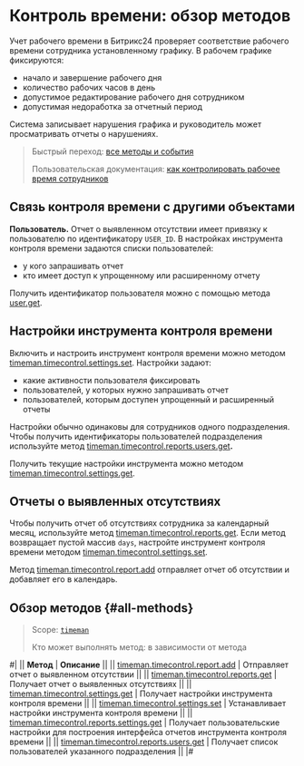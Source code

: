 # Контроль времени: обзор методов

Учет рабочего времени в Битрикс24 проверяет соответствие рабочего времени сотрудника установленному графику. В рабочем графике фиксируются:

-  начало и завершение рабочего дня
-  количество рабочих часов в день
-  допустимое редактирование рабочего дня сотрудником
-  допустимая недоработка за отчетный период

Система записывает нарушения графика и руководитель может просматривать отчеты о нарушениях.

> Быстрый переход: [все методы и события](#all-methods) 
> 
> Пользовательская документация: [как контролировать рабочее время сотрудников](https://helpdesk.bitrix24.ru/open/17921146/)

## Связь контроля времени с другими объектами

**Пользователь.** Отчет о выявленном отсутствии имеет привязку к пользователю по идентификатору `USER_ID`. В настройках инструмента контроля времени задаются списки пользователей:

-  у кого запрашивать отчет
-  кто имеет доступ к упрощенному или расширенному отчету

Получить идентификатор пользователя можно с помощью метода [user.get](../../user/user-get.md).

## Настройки инструмента контроля времени

Включить и настроить инструмент контроля времени можно методом [timeman.timecontrol.settings.set](./timeman-timecontrol-settings-set.md). Настройки задают:

-  какие активности пользователя фиксировать
-  пользователей, у которых нужно запрашивать отчет
-  пользователей, которым доступен упрощенный и расширенный отчеты

Настройки обычно одинаковы для сотрудников одного подразделения. Чтобы получить идентификаторы пользователей подразделения используйте метод [timeman.timecontrol.reports.users.get](./timeman-timecontrol-reports-users-get.md)**.**

Получить текущие настройки инструмента можно методом [timeman.timecontrol.settings.get](./timeman-timecontrol-settings-get.md).

## Отчеты о выявленных отсутствиях

Чтобы получить отчет об отсутствиях сотрудника за календарный месяц, используйте метод [timeman.timecontrol.reports.get](./timeman-timecontrol-reports-get.md). Если метод возвращает пустой массив `days`, настройте инструмент контроля времени методом [timeman.timecontrol.settings.set](./timeman-timecontrol-settings-set.md).

Метод [timeman.timecontrol.report.add](./timeman-timecontrol-report-add.md) отправляет отчет об отсутствии и добавляет его в календарь.

## Обзор методов {#all-methods}

> Scope: [`timeman`](../../scopes/permissions.md)
>
> Кто может выполнять метод: в зависимости от метода

#|
|| **Метод** | **Описание** ||
|| [timeman.timecontrol.report.add](./timeman-timecontrol-report-add.md) | Отправляет отчет о выявленном отсутствии ||
|| [timeman.timecontrol.reports.get](./timeman-timecontrol-reports-get.md) | Получает отчет о выявленных отсутствиях ||
|| [timeman.timecontrol.settings.get](./timeman-timecontrol-settings-get.md) | Получает настройки инструмента контроля времени ||
|| [timeman.timecontrol.settings.set](./timeman-timecontrol-settings-set.md) | Устанавливает настройки инструмента контроля времени ||
|| [timeman.timecontrol.reports.settings.get](./timeman-timecontrol-reports-settings-get.md) | Получает пользовательские настройки для построения интерфейса отчетов инструмента контроля времени ||
|| [timeman.timecontrol.reports.users.get](./timeman-timecontrol-reports-users-get.md) | Получает список пользователей указанного подразделения ||
|#